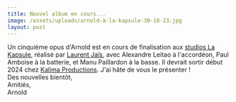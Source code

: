 ```yaml
---
title: Nouvel album en cours...
image: /assets/uploads/arnold-à-la-kapsule-30-10-23.jpg
layout: post
---
```

Un cinquième opus d'Arnold est en cours de finalisation aux [studios La Kapsule](https://www.lakapsule.com/), réalisé par [Laurent Jaïs](https://www.laurentjais.com/), avec Alexandre Leitao à l'accordéon, Paul Amboise à la batterie, et Manu Paillardon à la basse. Il devrait sortir début 2024 chez [Kalima Productions](http://kalimaproductions.org/). J'ai hâte de vous le présenter !\
Des nouvelles bientôt,\
Amitiés, \
Arnold
